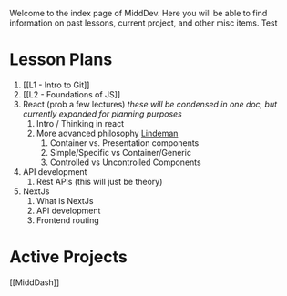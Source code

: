 Welcome to the index page of MiddDev. Here you will be able to find information on past lessons, current project, and other misc items.  Test

# Lesson Plans
1. [[L1 - Intro to Git]]
2. [[L2 - Foundations of JS]]
3. React (prob a few lectures) *these will be condensed in one doc, but currently expanded for planning purposes*
	1. Intro / Thinking in react
	2. More advanced philosophy [Lindeman](https://www.cs.middlebury.edu/~mlinderman/courses/cs312/f23/lectures/lecture04f23-reactcomponents.pdf)
		1. Container vs. Presentation components
		2. Simple/Specific vs Container/Generic
		3. Controlled vs Uncontrolled Components
4. API development
	1. Rest APIs (this will just be theory)
5. NextJs
	1. What is NextJs
	2. API development
	3. Frontend routing


# Active Projects
[[MiddDash]]
